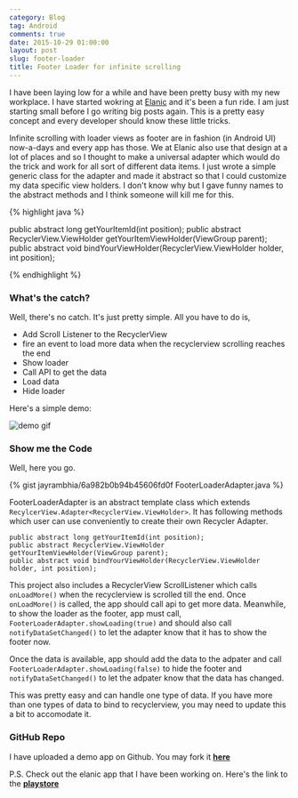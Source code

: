 ```yaml
---
category: Blog
tag: Android
comments: true
date: 2015-10-29 01:00:00
layout: post
slug: footer-loader
title: Footer Loader for infinite scrolling
---
```


I have been laying low for a while and have been pretty busy with my new workplace. I have started wokring at [Elanic](http://elanic.in/) and it's been a fun ride. I am just starting small before I go writing big posts again. This is a pretty easy concept and every developer should know these little tricks.

Infinite scrolling with loader views as footer are in fashion (in Android UI) now-a-days and every app has those. We at Elanic also use that design at a lot of places and so I thought to make a universal adapter which would do the trick and work for all sort of different data items. I just wrote a simple generic class for the adapter and made it abstract so that I could customize my data specific view holders. I don't know why but I gave funny names to the abstract methods and I think someone will kill me for this.

{% highlight java %}

public abstract long getYourItemId(int position);
public abstract RecyclerView.ViewHolder getYourItemViewHolder(ViewGroup parent);
public abstract void bindYourViewHolder(RecyclerView.ViewHolder holder, int position);

{% endhighlight %}

### What's the catch?

Well, there's no catch. It's just pretty simple. All you have to do is,

- Add Scroll Listener to the RecyclerView
- fire an event to load more data when the recyclerview scrolling reaches the end
- Show loader
- Call API to get the data
- Load data
- Hide loader

Here's a simple demo:

![demo gif](https://raw.githubusercontent.com/jayrambhia/FooterLoaderAdapterDemo/master/demo1.gif)

### Show me the Code

Well, here you go.

{% gist jayrambhia/6a982b0b94b45606fd0f FooterLoaderAdapter.java %}

FooterLoaderAdapter is an abstract template class which extends `RecylcerView.Adapter<RecyclerView.ViewHolder>`.
It has following methods which user can use conveniently to create their own Recycler Adapter.

    public abstract long getYourItemId(int position);
    public abstract RecyclerView.ViewHolder getYourItemViewHolder(ViewGroup parent);
    public abstract void bindYourViewHolder(RecyclerView.ViewHolder holder, int position);

This project also includes a RecyclerView ScrollListener which calls `onLoadMore()` when the recyclerview is
scrolled till the end. Once `onLoadMore()` is called, the app should call api to get more data. Meanwhile,
to show the loader as the footer, app must call, `FooterLoaderAdapter.showLoading(true)` and should also call
`notifyDataSetChanged()` to let the adapter know that it has to show the footer now.

Once the data is available, app should add the data to the adpater and call `FooterLoaderAdapter.showLoading(false)`
to hide the footer and `notifyDataSetChanged()` to let the adpater know that the data has changed.

This was pretty easy and can handle one type of data. If you have more than one types of data to bind to recyclerview, you may need to update this a bit to accomodate it.

### GitHub Repo

I have uploaded a demo app on Github. You may fork it **[here](https://github.com/jayrambhia/FooterLoaderAdapterDemo)**

P.S. Check out the elanic app that I have been working on. Here's the link to the **[playstore](https://play.google.com/store/apps/details?id=in.elanic.app&hl=en)**
